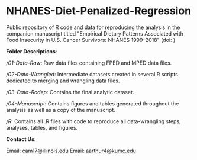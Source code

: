 # NHANES-Diet-Penalized-Regression
Public repository of R code and data for reproducing the analysis in the companion manuscript titled "Empirical Dietary Patterns Associated with Food Insecurity in U.S. Cancer Survivors: NHANES 1999–2018" (doi: )

**Folder Descriptions**:


*/01-Data-Raw*: Raw data files containing FPED and MPED data files.

*/02-Data-Wrangled*: Intermediate datasets created in several R scripts dedicated to merging and wrangling data files.

*/03-Data-Rodep*: Contains the final analytic dataset.

*/04-Manuscript*: Contains figures and tables generated throughout the analysis as well as a copy of the manuscript.

*/R*: Contains all .R files with code to reproduce all data-wrangling steps, analyses, tables, and figures.


**Contact Us**:

Email: cam17@illinois.edu Email: aarthur4@kumc.edu

